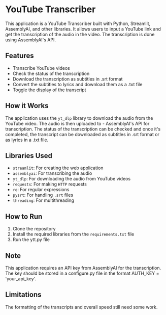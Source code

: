 # YouTube Transcriber
This application is a YouTube Transcriber built with Python, Streamlit, AssemblyAI, and other libraries. It allows users to input a YouTube link and get the transcription of the audio in the video. The transcription is done using AssemblyAI's API.

## Features
- Transcribe YouTube videos
- Check the status of the transcription
- Download the transcription as subtitles in .srt format
- Convert the subtitles to lyrics and download them as a .txt file
- Toggle the display of the transcript

## How it Works
The application uses the `yt_dlp` library to download the audio from the YouTube video. The audio is then uploaded to - AssemblyAI's API for transcription. The status of the transcription can be checked and once it's completed, the transcript can be downloaded as subtitles in .srt format or as lyrics in a .txt file.

## Libraries Used
- `streamlit`: For creating the web application
- `assemblyai`: For transcribing the audio
- `yt_dlp`: For downloading the audio from YouTube videos
- `requests`: For making `HTTP` requests
- `re`: For regular expressions
- `pysrt`: For handling `.srt` files
- `threading`: For multithreading

## How to Run
1. Clone the repository
2. Install the required libraries from the `requirements.txt` file
3. Run the ytt.py file

## Note
This application requires an API key from AssemblyAI for the transcription. The key should be stored in a configure.py file in the format AUTH_KEY = 'your_api_key'.

## Limitations
The formatting of the transcripts and overall speed still need some work.

